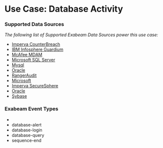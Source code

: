 Use Case: Database Activity
===========================

### Supported Data Sources

_The following list of Supported Exabeam Data Sources power this use case:_

* [Imperva CounterBreach](../DataSources/datasource_counterbreach_imperva_counterbreach.md)
* [IBM Infosphere Guardium](../DataSources/datasource_ibm_infosphere_guardium_ibm_infosphere_guardium.md)
* [McAfee MDAM](../DataSources/datasource_mdam_mcafee_mdam.md)
* [Microsoft SQL Server](../DataSources/datasource_microsoft_sql_server_microsoft_sql_server.md)
* [Mysql](../DataSources/datasource_mysql_mysql.md)
* [Oracle](../DataSources/datasource_oracle_database_oracle.md)
* [RangerAudit](../DataSources/datasource_rangeraudit_rangeraudit.md)
* [Microsoft](../DataSources/datasource_sql_server_microsoft.md)
* [Imperva SecureSphere](../DataSources/datasource_securesphere_imperva_securesphere.md)
* [Oracle](../DataSources/datasource_siebel_crm_oracle.md)
* [Sybase](../DataSources/datasource_sybase_sybase.md)


### Exabeam Event Types

- 
- database-alert
- database-login
- database-query
- sequence-end
